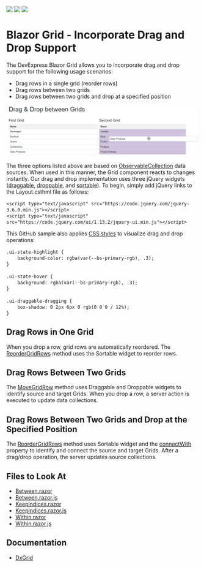 <!-- default badges list -->
![](https://img.shields.io/endpoint?url=https://codecentral.devexpress.com/api/v1/VersionRange/525275809/22.1.4%2B)
[![](https://img.shields.io/badge/Open_in_DevExpress_Support_Center-FF7200?style=flat-square&logo=DevExpress&logoColor=white)](https://supportcenter.devexpress.com/ticket/details/T1109419)
[![](https://img.shields.io/badge/📖_How_to_use_DevExpress_Examples-e9f6fc?style=flat-square)](https://docs.devexpress.com/GeneralInformation/403183)
<!-- default badges end -->

# Blazor Grid - Incorporate Drag and Drop Support

The DevExpress Blazor Grid allows you to incorporate drag and drop support for the following usage scenarios:

- Drag rows in a single grid (reorder rows)
- Drag rows between two grids
- Drag rows between two grids and drop at a specified position

![Drag between two grids](result.png)

The three options listed above are based on [ObservableCollection](https://docs.microsoft.com/en-us/dotnet/api/system.collections.objectmodel.observablecollection-1?view=net-6.0) data sources. When used in this manner, the Grid component reacts to changes instantly. Our drag and drop implementation uses three jQuery widgets ([draggable](https://jqueryui.com/draggable/), [droppable](https://jqueryui.com/droppable/), and [sortable](https://jqueryui.com/sortable/)). To begin, simply add jQuery links to the Layout.csthml file as follows:

```
<script type="text/javascript" src="https://code.jquery.com/jquery-3.6.0.min.js"></script>
<script type="text/javascript" src="https://code.jquery.com/ui/1.13.2/jquery-ui.min.js"></script>
```

This GitHub sample also applies [CSS styles](./CS/GridDragAndDrop/wwwroot/css/site.css) to visualize drag and drop operations:

```
.ui-state-highlight {
    background-color: rgba(var(--bs-primary-rgb), .3);
}

.ui-state-hover {
    background: rgba(var(--bs-primary-rgb), .3);
}

.ui-draggable-dragging {
    box-shadow: 0 2px 6px 0 rgb(0 0 0 / 12%);
}
```

## Drag Rows in One Grid

When you drop a row, grid rows are automatically reordered. The [ReorderGridRows](./CS/GridDragAndDrop/Pages/Within.razor#L48) method uses the Sortable widget to reorder rows.

## Drag Rows Between Two Grids

The [MoveGridRow](./CS/GridDragAndDrop/Pages/Between.razor#L76) method uses Draggable and Droppable widgets to identify source and target Grids. When you drop a row, a server action is executed to update data collections.

## Drag Rows Between Two Grids and Drop at the Specified Position

The [ReorderGridRows](./CS/GridDragAndDrop/Pages/KeepIndices.razor#L77) method uses Sortable widget and the [connectWith](./CS/GridDragAndDrop/Pages/KeepIndices.razor.js#L23) property to identify and connect the source and target Grids. After a drag/drop operation, the server updates source collections.

## Files to Look At

- [Between.razor](./CS/GridDragAndDrop/Pages/Between.razor)
- [Between.razor.js](./CS/GridDragAndDrop/Pages/Between.razor.js)
- [KeepIndices.razor](./CS/GridDragAndDrop/Pages/KeepIndices.razor)
- [KeepIndices.razor.js](./CS/GridDragAndDrop/Pages/KeepIndices.razor.js)
- [Within.razor](./CS/GridDragAndDrop/Pages/Within.razor)
- [Within.razor.js](./CS/GridDragAndDrop/Pages/Within.razor.js)

## Documentation

- [DxGrid](https://docs.devexpress.com/Blazor/DevExpress.Blazor.DxGrid)
